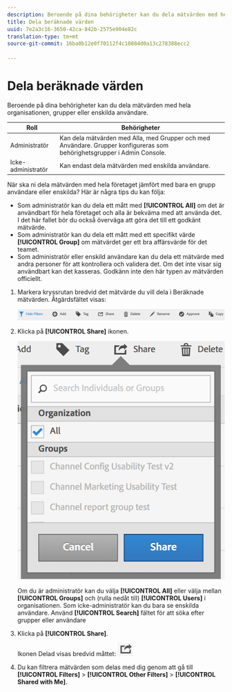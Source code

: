 ```yaml
---
description: Beroende på dina behörigheter kan du dela mätvärden med hela organisationen, grupper eller enskilda användare.
title: Dela beräknade värden
uuid: 7e2a3c16-3650-42ca-842b-2575e904e82c
translation-type: tm+mt
source-git-commit: 16ba0b12e0f70112f4c10804d0a13c278388ecc2

---
```



# Dela beräknade värden

Beroende på dina behörigheter kan du dela mätvärden med hela organisationen, grupper eller enskilda användare.

| Roll | Behörigheter |
|---|---|
| Administratör | Kan dela mätvärden med Alla, med Grupper och med Användare. Grupper konfigureras som behörighetsgrupper i Admin Console. |
| Icke-administratör | Kan endast dela mätvärden med enskilda användare. |

När ska ni dela mätvärden med hela företaget jämfört med bara en grupp användare eller enskilda? Här är några tips du kan följa:

* Som administratör kan du dela ett mått med **[!UICONTROL All]** om det är användbart för hela företaget och alla är bekväma med att använda det. I det här fallet bör du också överväga att göra det till ett godkänt mätvärde.
* Som administratör kan du dela ett mått med ett specifikt värde **[!UICONTROL Group]** om mätvärdet ger ett bra affärsvärde för det teamet.
* Som administratör eller enskild användare kan du dela ett mätvärde med andra personer för att kontrollera och validera det. Om det inte visar sig användbart kan det kasseras. Godkänn inte den här typen av mätvärden officiellt.

1. Markera kryssrutan bredvid det mätvärde du vill dela i Beräknade mätvärden. Åtgärdsfältet visas:

   ![](assets/cm_task_bar.png)

1. Klicka på **[!UICONTROL Share]** ikonen.

   ![](assets/cm_share.png)

   Om du är administratör kan du välja **[!UICONTROL All]** eller välja mellan **[!UICONTROL Groups]** och (rulla nedåt till) **[!UICONTROL Users]** i organisationen. Som icke-administratör kan du bara se enskilda användare. Använd **[!UICONTROL Search]** fältet för att söka efter grupper eller användare

1. Klicka på **[!UICONTROL Share]**.

   Ikonen Delad visas bredvid måttet:  ![](assets/share_icon.png)

1. Du kan filtrera mätvärden som delas med dig genom att gå till **[!UICONTROL Filters]** > **[!UICONTROL Other Filters]** > **[!UICONTROL Shared with Me]**.

